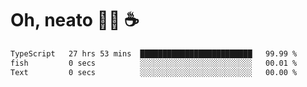 # Oh, neato 🧑‍💻 ☕

<!--START_SECTION:waka-->

```txt
TypeScript   27 hrs 53 mins  █████████████████████████   99.99 %
fish         0 secs          ░░░░░░░░░░░░░░░░░░░░░░░░░   00.01 %
Text         0 secs          ░░░░░░░░░░░░░░░░░░░░░░░░░   00.00 %
```

<!--END_SECTION:waka-->
